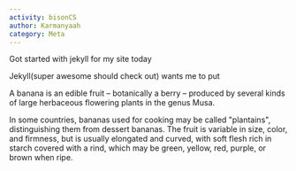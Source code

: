 ```yaml
---
activity: bisonCS
author: Karmanyaah
category: Meta
---
```

Got started with jekyll for my site today

Jekyll(super awesome should check out) wants me to put 

A banana is an edible fruit – botanically a berry – produced by several kinds of large herbaceous flowering plants in the genus Musa.

In some countries, bananas used for cooking may be called "plantains",
    distinguishing them from dessert bananas. The fruit is variable in size, color,
    and firmness, but is usually elongated and curved, with soft flesh rich in
    starch covered with a rind, which may be green, yellow, red, purple, or brown
    when ripe.